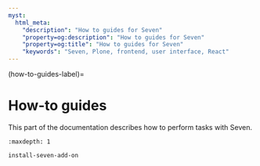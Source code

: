 ```yaml
---
myst:
  html_meta:
    "description": "How to guides for Seven"
    "property=og:description": "How to guides for Seven"
    "property=og:title": "How to guides for Seven"
    "keywords": "Seven, Plone, frontend, user interface, React"
---
```


(how-to-guides-label)=

# How-to guides

This part of the documentation describes how to perform tasks with Seven.

```{toctree}
:maxdepth: 1

install-seven-add-on
```
